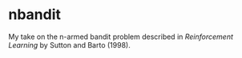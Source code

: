 # nbandit
My take on the n-armed bandit problem described in *Reinforcement Learning* by Sutton and Barto (1998).
